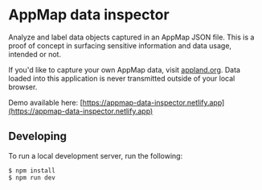 # AppMap data inspector
Analyze and label data objects captured in an AppMap JSON file. This is a proof of concept in surfacing sensitive information and data usage, intended or not.

If you'd like to capture your own AppMap data, visit [appland.org](https://appland.org/#recording-clients). Data loaded into this application is never transmitted outside of your local browser.

Demo available here: [https://appmap-data-inspector.netlify.app](https://appmap-data-inspector.netlify.app)

## Developing
To run a local development server, run the following:
```
$ npm install
$ npm run dev
```
